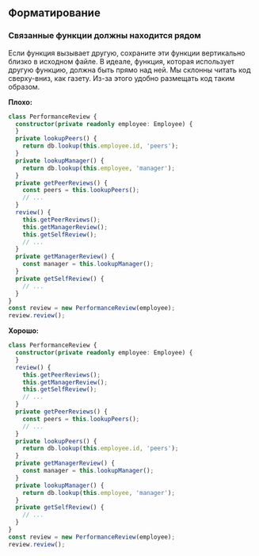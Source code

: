 ## Форматирование

### Связанные функции должны находится рядом

Если функция вызывает другую, сохраните эти функции вертикально близко в исходном файле. В идеале, функция, которая использует другую функцию, должна быть прямо над ней. Мы склонны читать код  сверху-вниз, как газету. Из-за этого удобно размещать код таким образом.

**Плохо:**

```ts
class PerformanceReview {
  constructor(private readonly employee: Employee) {
  }
  private lookupPeers() {
    return db.lookup(this.employee.id, 'peers');
  }
  private lookupManager() {
    return db.lookup(this.employee, 'manager');
  }
  private getPeerReviews() {
    const peers = this.lookupPeers();
    // ...
  }
  review() {
    this.getPeerReviews();
    this.getManagerReview();
    this.getSelfReview();
    // ...
  }
  private getManagerReview() {
    const manager = this.lookupManager();
  }
  private getSelfReview() {
    // ...
  }
}
const review = new PerformanceReview(employee);
review.review();
```

**Хорошо:**

```ts
class PerformanceReview {
  constructor(private readonly employee: Employee) {
  }
  review() {
    this.getPeerReviews();
    this.getManagerReview();
    this.getSelfReview();
    // ...
  }
  private getPeerReviews() {
    const peers = this.lookupPeers();
    // ...
  }
  private lookupPeers() {
    return db.lookup(this.employee.id, 'peers');
  }
  private getManagerReview() {
    const manager = this.lookupManager();
  }
  private lookupManager() {
    return db.lookup(this.employee, 'manager');
  }
  private getSelfReview() {
    // ...
  }
}
const review = new PerformanceReview(employee);
review.review();
```
